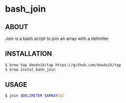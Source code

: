 # bash_join

## ABOUT

Join is a bash script to join an array with a delimiter

## INSTALLATION

```bash
$ brew tap doodzik/tap https://github.com/doodzik/tap
$ brew instal bash_join
```

## USAGE
```bash
$ join $DELIMITER $ARRAY[@]
```
